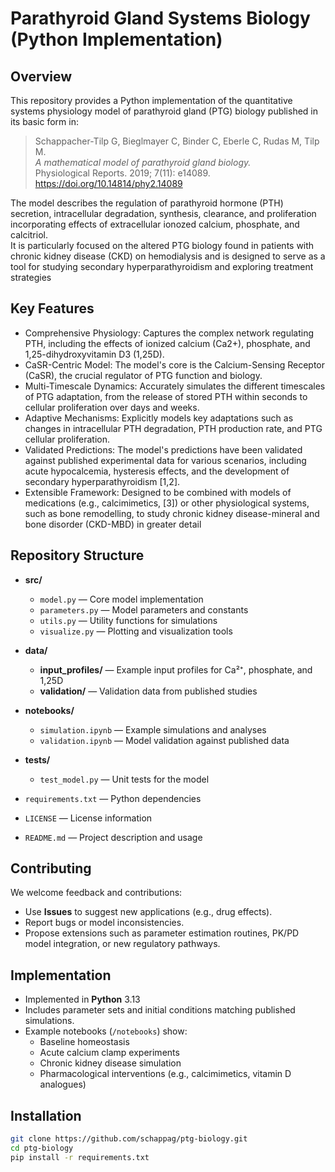 # Parathyroid Gland Systems Biology (Python Implementation)

## Overview
This repository provides a Python implementation of the quantitative systems physiology model of parathyroid gland (PTG) biology published in its basic form in:

> Schappacher-Tilp G, Bieglmayer C, Binder C, Eberle C, Rudas M, Tilp M.  
> *A mathematical model of parathyroid gland biology.*  
> Physiological Reports. 2019; 7(11): e14089. https://doi.org/10.14814/phy2.14089
> 
The model describes the regulation of parathyroid hormone (PTH) secretion, intracellular degradation, synthesis, clearance, and proliferation incorporating effects of extracellular ionozed calcium, phosphate, and calcitriol.  
 It is particularly focused on the altered PTG biology found in patients with chronic kidney disease (CKD) on hemodialysis and is designed to serve as a tool for studying secondary hyperparathyroidism and exploring treatment strategies

## Key Features
- Comprehensive Physiology: Captures the complex network regulating PTH, including the effects of ionized calcium (Ca2+), phosphate, and 1,25-dihydroxyvitamin D3 (1,25D).
- CaSR-Centric Model: The model's core is the Calcium-Sensing Receptor (CaSR), the crucial regulator of PTG function and biology.
- Multi-Timescale Dynamics: Accurately simulates the different timescales of PTG adaptation, from the release of stored PTH within seconds to cellular proliferation over days and weeks.
- Adaptive Mechanisms: Explicitly models key adaptations such as changes in intracellular PTH degradation, PTH production rate, and PTG cellular proliferation.
- Validated Predictions: The model's predictions have been validated against published experimental data for various scenarios, including acute hypocalcemia, hysteresis effects, and the development of secondary hyperparathyroidism [1,2].
- Extensible Framework: Designed to be combined with models of medications (e.g., calcimimetics, [3]) or other physiological systems, such as bone remodelling, to study chronic kidney disease-mineral and bone disorder (CKD-MBD) in greater detail

## Repository Structure

- **src/**
  - `model.py` — Core model implementation  
  - `parameters.py` — Model parameters and constants  
  - `utils.py` — Utility functions for simulations  
  - `visualize.py` — Plotting and visualization tools  

- **data/**
  - **input_profiles/** — Example input profiles for Ca²⁺, phosphate, and 1,25D  
  - **validation/** — Validation data from published studies  

- **notebooks/**
  - `simulation.ipynb` — Example simulations and analyses  
  - `validation.ipynb` — Model validation against published data  

- **tests/**
  - `test_model.py` — Unit tests for the model  

- `requirements.txt` — Python dependencies  
- `LICENSE` — License information  
- `README.md` — Project description and usage  


## Contributing
We welcome feedback and contributions:  
- Use **Issues** to suggest new applications (e.g., drug effects).  
- Report bugs or model inconsistencies.  
- Propose extensions such as parameter estimation routines, PK/PD model integration, or new regulatory pathways.  

## Implementation
- Implemented in **Python** 3.13
- Includes parameter sets and initial conditions matching published simulations.  
- Example notebooks (`/notebooks`) show:  
  - Baseline homeostasis  
  - Acute calcium clamp experiments  
  - Chronic kidney disease simulation  
  - Pharmacological interventions (e.g., calcimimetics, vitamin D analogues)  

## Installation
```bash
git clone https://github.com/schappag/ptg-biology.git
cd ptg-biology
pip install -r requirements.txt



